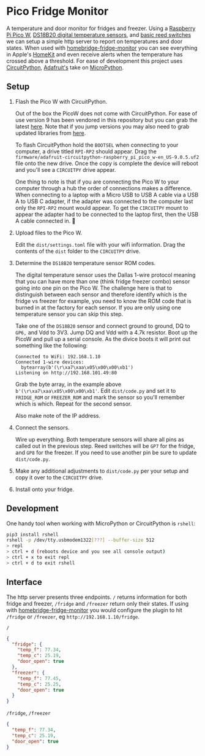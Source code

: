Pico Fridge Monitor
===================

A temperature and door monitor for fridges and freezer. Using a [Raspberry Pi Pico W](https://www.adafruit.com/product/5526), [DS18B20 digital temperature sensors](https://www.adafruit.com/product/374), and [basic reed switches](https://www.adafruit.com/product/375) we can setup a simple http server to report on temperatures and door states. When used with [homebridge-fridge-monitor](https://github.com/codybuell/homebridge-fridge-monitor) you can see everything in Apple's [HomeKit](http://www.apple.com/ios/home/) and even receive alerts when the temperature has crossed above a threshold. For ease of development this project uses [CircuitPython](https://circuitpython.org/), [Adafruit's](https://www.adafruit.com/) take on [MicroPython](https://micropython.org/).

Setup
-----

1. Flash the Pico W with CircuitPython.

    Out of the box the PicoW does not come with CircuitPython. For ease of use version 9 has been vendored in this repository but you can grab the latest [here](https://circuitpython.org/board/raspberry_pi_pico_w/). Note that if you jump versions you may also need to grab updated libraries from [here](https://circuitpython.org/libraries).

    To flash CircuitPython hold the `BOOTSEL` when connecting to your computer, a drive titled `RPI-RP2` should appear. Drag the `firmware/adafruit-circuitpython-raspberry_pi_pico_w-en_US-9.0.5.uf2` file onto the new drive. Once the copy is complete the device will reboot and you'll see a `CIRCUITPY` drive appear.

    One thing to note is that if you are connecting the Pico W to your computer through a hub the order of connections makes a difference. When connecting to a laptop with a Micro USB to USB A cable via a USB A to USB C adapter, if the adapter was connected to the computer last only the `RPI-RP2` mount would appear. To get the `CIRCUITPY` mount to appear the adapter had to be connected to the laptop first, then the USB A cable connected in. 🤷

2. Upload files to the Pico W.

    Edit the `dist/settings.toml` file with your wifi information. Drag the contents of the `dist` folder to the `CIRCUITPY` drive.

3. Determine the `DS18B20` temperature sensor ROM codes.

    The digital temperature sensor uses the Dallas 1-wire protocol meaning that you can have more than one (think fridge freezer combo) sensor going into one pin on the Pico W. The challenge here is that to distinguish between each sensor and therefore identify which is the fridge vs freezer for example, you need to know the ROM code that is burned in at the factory for each sensor. If you are only using one temperature sensor you can skip this step.

    Take one of the `DS18B20` sensor and connect ground to ground, DQ to `GP6,` and Vdd to 3V3. Jump DQ and Vdd with a 4.7k resistor. Boot up the PicoW and pull up a serial console. As the divice boots it will print out something like the following:

    ```text
    Connected to WiFi: 192.168.1.10
    Connected 1-wire devices:
      bytearray(b'(\r\xa7\xaa\x05\x00\x00\xb1')
    Listening on http://192.168.101.49:80
    ```

    Grab the byte array, in the example above `b'(\r\xa7\xaa\x05\x00\x00\xb1'`. Edit `dist/code.py` and set it to `FRIDGE_ROM` or `FREEZER_ROM` and mark the sensor so you'll remember which is which. Repeat for the second sensor.

    Also make note of the IP address.

4. Connect the sensors.

    Wire up everything. Both temperature sensors will share all pins as called out in the previous step. Reed switches will be `GP7` for the fridge, and `GP8` for the freezer. If you need to use another pin be sure to update `dist/code.py`.

5. Make any additional adjustments to `dist/code.py` per your setup and copy it over to the `CIRCUITPY` drive.
7. Install onto your fridge.


Development
-----------

One handy tool when working with MicroPython or CircuitPython is `rshell`:

```bash
pip3 install rshell
rshell -p /dev/tty.usbmodem1322[???] --buffer-size 512
> repl
> ctrl + d (reboots device and you see all console output)
> ctrl + x to exit repl
> ctrl + d to exit rshell
```

Interface
---------

The http server presents three endpoints. `/` returns information for both fridge and freezer, `/fridge` and `/freezer` return only their states. If using with [homebridge-fridge-monitor](https://github.com/codybuell/homebridge-fridge-monitor) you would configure the plugin to hit `/fridge` or `/freezer`, eg `http://192.168.1.10/fridge`.

`/`
```json
{
  "fridge": {
    "temp_f": 77.34,
    "temp_c": 25.19,
    "door_open": true
  },
  "freezer": {
    "temp_f": 77.45,
    "temp_c": 25.25,
    "door_open": true
  }
}
```

`/fridge`, `/freezer`
```json
{
  "temp_f": 77.34,
  "temp_c": 25.19,
  "door_open": true
}
```
